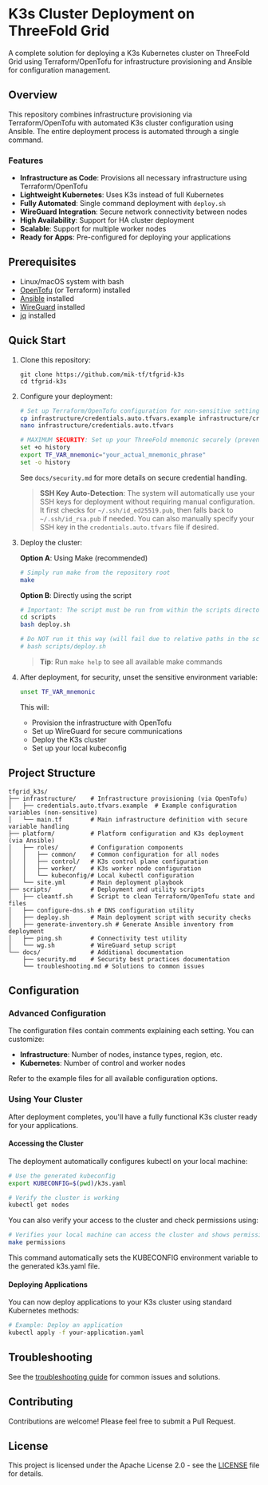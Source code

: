# K3s Cluster Deployment on ThreeFold Grid

A complete solution for deploying a K3s Kubernetes cluster on ThreeFold Grid using Terraform/OpenTofu for infrastructure provisioning and Ansible for configuration management.

## Overview

This repository combines infrastructure provisioning via Terraform/OpenTofu with automated K3s cluster configuration using Ansible. The entire deployment process is automated through a single command.

### Features

- **Infrastructure as Code**: Provisions all necessary infrastructure using Terraform/OpenTofu
- **Lightweight Kubernetes**: Uses K3s instead of full Kubernetes
- **Fully Automated**: Single command deployment with `deploy.sh`
- **WireGuard Integration**: Secure network connectivity between nodes
- **High Availability**: Support for HA cluster deployment
- **Scalable**: Support for multiple worker nodes
- **Ready for Apps**: Pre-configured for deploying your applications

## Prerequisites

- Linux/macOS system with bash
- [OpenTofu](https://opentofu.org/) (or Terraform) installed
- [Ansible](https://www.ansible.com/) installed
- [WireGuard](https://www.wireguard.com/) installed
- [jq](https://stedolan.github.io/jq/) installed

## Quick Start

1. Clone this repository:
   ```
   git clone https://github.com/mik-tf/tfgrid-k3s
   cd tfgrid-k3s
   ```

2. Configure your deployment:
   ```bash
   # Set up Terraform/OpenTofu configuration for non-sensitive settings
   cp infrastructure/credentials.auto.tfvars.example infrastructure/credentials.auto.tfvars
   nano infrastructure/credentials.auto.tfvars

   # MAXIMUM SECURITY: Set up your ThreeFold mnemonic securely (prevents shell history recording)
   set +o history
   export TF_VAR_mnemonic="your_actual_mnemonic_phrase"
   set -o history
   ```
   
   See `docs/security.md` for more details on secure credential handling.

   > **SSH Key Auto-Detection**: The system will automatically use your SSH keys for deployment without requiring manual configuration. It first checks for `~/.ssh/id_ed25519.pub`, then falls back to `~/.ssh/id_rsa.pub` if needed. You can also manually specify your SSH key in the `credentials.auto.tfvars` file if desired.

3. Deploy the cluster:

   **Option A**: Using Make (recommended)
   ```bash
   # Simply run make from the repository root
   make
   ```

   **Option B**: Directly using the script
   ```bash
   # Important: The script must be run from within the scripts directory
   cd scripts
   bash deploy.sh
   
   # Do NOT run it this way (will fail due to relative paths in the script):
   # bash scripts/deploy.sh
   ```
   
   > **Tip**: Run `make help` to see all available make commands

4. After deployment, for security, unset the sensitive environment variable:
   ```bash
   unset TF_VAR_mnemonic
   ```

   This will:
   - Provision the infrastructure with OpenTofu
   - Set up WireGuard for secure communications
   - Deploy the K3s cluster
   - Set up your local kubeconfig

## Project Structure

```
tfgrid_k3s/
├── infrastructure/    # Infrastructure provisioning (via OpenTofu)
│   ├── credentials.auto.tfvars.example  # Example configuration variables (non-sensitive)
│   └── main.tf        # Main infrastructure definition with secure variable handling
├── platform/          # Platform configuration and K3s deployment (via Ansible)
│   ├── roles/         # Configuration components
│   │   ├── common/    # Common configuration for all nodes
│   │   ├── control/   # K3s control plane configuration
│   │   ├── worker/    # K3s worker node configuration
│   │   └── kubeconfig/# Local kubectl configuration
│   └── site.yml       # Main deployment playbook
├── scripts/           # Deployment and utility scripts
│   ├── cleantf.sh     # Script to clean Terraform/OpenTofu state and files
│   ├── configure-dns.sh # DNS configuration utility
│   ├── deploy.sh      # Main deployment script with security checks
│   ├── generate-inventory.sh # Generate Ansible inventory from deployment
│   ├── ping.sh        # Connectivity test utility
│   └── wg.sh          # WireGuard setup script
└── docs/              # Additional documentation
    ├── security.md    # Security best practices documentation
    └── troubleshooting.md # Solutions to common issues
```

## Configuration

### Advanced Configuration

The configuration files contain comments explaining each setting. You can customize:

- **Infrastructure**: Number of nodes, instance types, region, etc.
- **Kubernetes**: Number of control and worker nodes

Refer to the example files for all available configuration options.

### Using Your Cluster

After deployment completes, you'll have a fully functional K3s cluster ready for your applications.

#### Accessing the Cluster

The deployment automatically configures kubectl on your local machine:

```bash
# Use the generated kubeconfig
export KUBECONFIG=$(pwd)/k3s.yaml

# Verify the cluster is working
kubectl get nodes
```

You can also verify your access to the cluster and check permissions using:

```bash
# Verifies your local machine can access the cluster and shows permissions details
make permissions
```

This command automatically sets the KUBECONFIG environment variable to the generated k3s.yaml file.

#### Deploying Applications

You can now deploy applications to your K3s cluster using standard Kubernetes methods:

```bash
# Example: Deploy an application
kubectl apply -f your-application.yaml
```

## Troubleshooting

See the [troubleshooting guide](docs/troubleshooting.md) for common issues and solutions.

## Contributing

Contributions are welcome! Please feel free to submit a Pull Request.

## License

This project is licensed under the Apache License 2.0 - see the [LICENSE](LICENSE) file for details.
